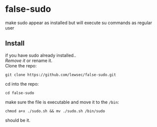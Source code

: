 # false-sudo
make sudo appear as installed but will execute su commands as regular user

## Install
if you have sudo already installed..   
*Remove it* or rename it.    
Clone the repo:  
```
git clone https://github.com/lewsec/false-sudo.git
```  
cd into the repo:  
```
cd false-sudo
```  
make sure the file is executable and move it to the `/bin`:  
```
chmod a+x ./sudo.sh && mv ./sudo.sh /bin/sudo
```
should be it.
